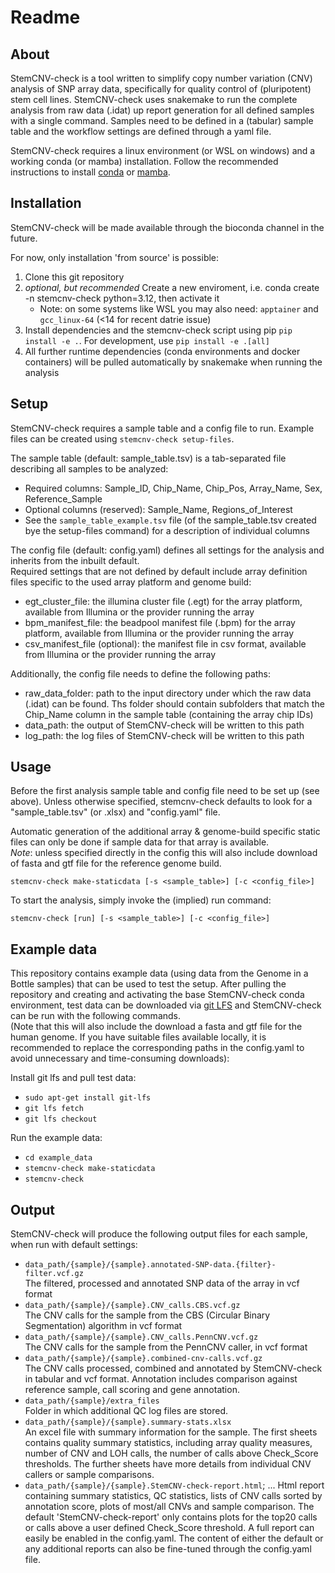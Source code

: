 # Readme

## About

StemCNV-check is a tool written to simplify copy number variation (CNV) analysis of SNP array data, specifically for quality control of (pluripotent) stem cell lines. 
StemCNV-check uses snakemake to run the complete analysis from raw data (.idat) up report generation for all defined samples with a single command. Samples need to be defined in a (tabular) sample table and the workflow settings are defined through a yaml file. 

StemCNV-check requires a linux environment (or WSL on windows) and a working conda (or mamba) installation. Follow the recommended instructions to install [conda](https://docs.conda.io/projects/conda/en/latest/user-guide/install/index.html) or [mamba](https://mamba.readthedocs.io/en/latest/installation/mamba-installation.html).

## Installation

StemCNV-check will be made available through the bioconda channel in the future. 

For now, only installation 'from source' is possible:

1. Clone this git repository
2. *optional, but recommended* Create a new enviroment, i.e. conda create -n stemcnv-check python=3.12, then activate it
   - Note: on some systems like WSL you may also need: `apptainer` and `gcc_linux-64` (<14 for recent datrie issue)
3. Install dependencies and the stemcnv-check script using pip `pip install -e .`. For development, use `pip install -e .[all]`
4. All further runtime dependencies (conda environments and docker containers) will be pulled automatically by snakemake when running the analysis

## Setup

StemCNV-check requires a sample table and a config file to run. Example files can be created using `stemcnv-check setup-files`.

The sample table (default: sample_table.tsv) is a tab-separated file describing all samples to be analyzed:
- Required columns: Sample_ID, Chip_Name, Chip_Pos, Array_Name, Sex, Reference_Sample
- Optional columns (reserved): Sample_Name, Regions_of_Interest
- See the `sample_table_example.tsv` file (of the sample_table.tsv created bye the setup-files command) for a description of individual columns

The config file (default: config.yaml) defines all settings for the analysis and inherits from the inbuilt default.  
Required settings that are not defined by default include array definition files specific to the used array platform and genome build:
- egt_cluster_file: the illumina cluster file (.egt) for the array platform, available from Illumina or the provider running the array 
- bpm_manifest_file: the beadpool manifest file (.bpm) for the array platform, available from Illumina or the provider running the array
- csv_manifest_file (optional): the manifest file in csv format, available from Illumina or the provider running the array

Additionally, the config file needs to define the following paths:
- raw_data_folder: path to the input directory under which the raw data (.idat) can be found. Ths folder should contain subfolders that match the Chip_Name column in the sample table (containing the array chip IDs)
- data_path: the output of StemCNV-check will be written to this path
- log_path: the log files of StemCNV-check will be written to this path


## Usage

Before the first analysis sample table and config file need to be set up (see above). 
Unless otherwise specified, stemcnv-check defaults to look for a "sample_table.tsv" (or .xlsx) and "config.yaml" file.  

Automatic generation of the additional array & genome-build specific static files can only be done if sample data for 
that array is available.  
*Note*: unless specified directly in the config this will also include download of fasta and gtf file for the reference genome build.

`stemcnv-check make-staticdata [-s <sample_table>] [-c <config_file>]`

To start the analysis, simply invoke the (implied) run command:

`stemcnv-check [run] [-s <sample_table>] [-c <config_file>]`


## Example data

This repository contains example data (using data from the Genome in a Bottle samples) that can be used to test the setup.
After pulling the repository and creating and activating the base StemCNV-check conda environment, test data can be downloaded via [git LFS](https://git-lfs.com/) and StemCNV-check can be run with the following commands.  
(Note that this will also include the download a fasta and gtf file for the human genome. If you have suitable files available locally, 
it is recommended to replace the corresponding paths in the config.yaml to avoid unnecessary and time-consuming downloads):

Install git lfs and pull test data:
- `sudo apt-get install git-lfs`
- `git lfs fetch`
- `git lfs checkout`

Run the example data:
- `cd example_data`
- `stemcnv-check make-staticdata` 
- `stemcnv-check`

## Output

StemCNV-check will produce the following output files for each sample, when run with default settings:
- `data_path/{sample}/{sample}.annotated-SNP-data.{filter}-filter.vcf.gz`  
  The filtered, processed and annotated SNP data of the array in vcf format
- `data_path/{sample}/{sample}.CNV_calls.CBS.vcf.gz`  
  The CNV calls for the sample from the CBS (Circular Binary Segmentation) algorithm in vcf format
- `data_path/{sample}/{sample}.CNV_calls.PennCNV.vcf.gz`  
  The CNV calls for the sample from the PennCNV caller, in vcf format
- `data_path/{sample}/{sample}.combined-cnv-calls.vcf.gz`  
  The CNV calls processed, combined and annotated by StemCNV-check in tabular and vcf format. 
  Annotation includes comparison against reference sample, call scoring and gene annotation.
- `data_path/{sample}/extra_files`  
  Folder in which additional QC log files are stored.
- `data_path/{sample}/{sample}.summary-stats.xlsx`  
  An excel file with summary information for the sample. The first sheets contains quality summary statistics, including 
  array quality measures, number of CNV and LOH calls, the number of calls above Check_Score thresholds. The further 
  sheets have more details from individual CNV callers or sample comparisons.
- `data_path/{sample}/{sample}.StemCNV-check-report.html`; ... 
  Html report containing summary statistics, QC statistics, lists of CNV calls sorted by annotation score, 
  plots of most/all CNVs and sample comparison. The default 'StemCNV-check-report' only contains plots for the top20 
  calls or calls above a user defined Check_Score threshold. A full report can easily be enabled in the config.yaml. 
  The content of either the default or any additional reports can also be fine-tuned through the config.yaml file.

